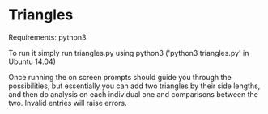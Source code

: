# Triangles


Requirements: python3

To run it simply run triangles.py using python3 ('python3 triangles.py' in Ubuntu 14.04)

Once running the on screen prompts should guide you through the possibilities, but essentially you can add two triangles
by their side lengths, and then do analysis on each individual one and comparisons between the two. Invalid entries
will raise errors.
